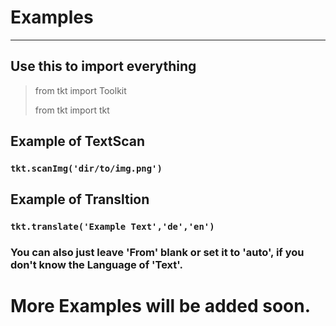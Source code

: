 # Examples

****

## Use this to import  everything
> from tkt import Toolkit
> 
> from tkt import tkt
## Example of TextScan
### `tkt.scanImg('dir/to/img.png')`
## Example of Transltion
### ``tkt.translate('Example Text','de','en')``
### You can also just leave 'From' blank or set it to 'auto', if you don't know the Language of 'Text'.
# More Examples will be added soon.
